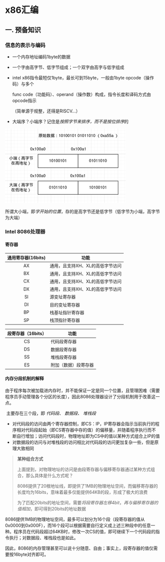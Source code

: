 # x86汇编

## 一. 预备知识

### 信息的表示与编码

- 一个内存地址编码1byte的数据

- 一个字由高字节、低字节组成；一个双字由高字与低字组成

- intel x86指令最短仅1byte，最长可到15byte，一般由1byte opcode（操作码）与多个

  func code（功能码）、operand（操作数）构成，指令长度和译码方式由opcode指示

  （简单源于规整，还得是RISCV...）

- 大端序？小端序？记住是*按照字节来排序，而不是按位排序*的

<img src="../../_Images/image-20220728095839022.png" alt="image-20220728095839022" style="zoom:50%;" />

​	所谓大小端，即*字开始的位置*，存的是高字节还是低字节（低字节为小端，高字节为大端）

### Intel 8086处理器

#### 寄存器

| 通用寄存器(16bits) | 功能                             |
| :----------------: | -------------------------------- |
|         AX         | 通用，且支持XH、XL的高低字节访问 |
|         BX         | 通用，且支持XH、XL的高低字节访问 |
|         CX         | 通用，且支持XH、XL的高低字节访问 |
|         DX         | 通用，且支持XH、XL的高低字节访问 |
|         SI         | 源变址寄存器                     |
|         DI         | 目的变址寄存器                   |
|         BP         | 栈基址指针寄存器                 |
|         SP         | 栈顶指针寄存器                   |

| 段寄存器（16bits） | 功能                 |
| :----------------: | -------------------- |
|         CS         | 代码段寄存器         |
|         DS         | 数据段寄存器         |
|         SS         | 堆栈段寄存器         |
|         ES         | 附加（数据）段寄存器 |

#### 内存分段机制的解释

​	由于程序每次被加载进内存时，并不能保证一定是同一个位置，且管理困难（需要程序员手动管理各个分区的长度），因此8086处理器设计了分段机制用于改善这一点。

​	主要存在三个段，即 *代码段、 数据段、 堆栈段*

- 对代码段的访问由两个寄存器控制，即CS：IP，IP寄存器会指示当前执行的程序相对代码段起始（即CS寄存器中存的值）的偏移量，并随着程序执行而不断自行增加；访问代码段时，物理地址即为CS中的值以某种方式组合上IP的值
- 对数据段的访问与对堆栈段的访问相比对代码段的访问更加复杂一些，但是原理大致相同

> **某种组合方式**
>
> ​	上面提到，对物理地址的访问是由段寄存器与偏移寄存器通过某种方式组合，那么具体是什么方式呢？
>
> ​	8086提供了20根地址线，即提供了1MB的物理地址空间，而偏移寄存器的长度均为16bits，意味着最多仅能提供64KB的段，形成了极大的浪费
>
> ​	为了匹配20bits的地址空间，需要*将段寄存器左移4bit*，*再与偏移寄存器的值相加*，即可得到20bits的地址数据

​	8086提供1MB的物理地址空间，最多可以划分为16个段（段寄存器的值从0x0000到0x000F），而16个段可以根据需要自行定义成上述三种段中的任意一种。程序员在代码段超过64KB时，修改一次CS的值，即可继续下一个代码段的指令执行；对数据段、堆栈段也是如此。

​	因此，8086的内存管理甚至可以说十分随意、自由；事实上，段寄存器的值仅需要按16byte对齐即可。